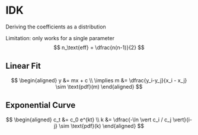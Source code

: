 # IDK

Deriving the coefficients as a distribution

Limitation: only works for a single parameter
$$
n_\text{eff} = \dfrac{n(n-1)}{2}
$$

## Linear Fit

$$
\begin{aligned}
y &= mx + c \\
\implies m &= \dfrac{y_i-y_j}{x_i - x_j} \sim \text{pdf}(m)
\end{aligned}
$$

## Exponential Curve

$$
\begin{aligned}
c_t &= c_0 e^{kt} \\
k &= \dfrac{-\ln \vert c_i / c_j \vert}{i-j}
\sim \text{pdf}(k)
\end{aligned}
$$

